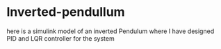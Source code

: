 # Inverted-pendullum
here is a simulink model of an  inverted Pendulum where I have designed PID and LQR controller for the system
